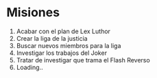 # Misiones

1. Acabar con el plan de Lex Luthor
2. Crear la liga de la justicia
3. Buscar nuevos miembros para la liga
4. Investigar los trabajos del Joker
5. Tratar de investigar que trama el Flash Reverso
6. Loading..
